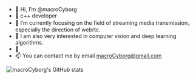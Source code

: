 - 👋 Hi, I’m @macroCyborg
- 👀 c++ developer
- 🌱 I’m currently focusing  on the field of streaming media transmission，especially the direction of webrtc.
- 💞️ I am also very interested in computer vision and deep learning algorithms.
- 💭 
- 📫 You can contact me by email macroCyborg@gmail.com








![macroCyborg's GitHub stats](https://github-readme-stats.vercel.app/api?username=macroCyborg&show_icons=true&theme=default)


<!---
<img align="center" src="https://github-readme-stats.vercel.app/api/<CARD_TYPE>/?username=<USERNAME>&theme=<THEME_NAME>" />

![](https://img.shields.io/badge/<cplusplus>-<WORD_ON_RIGHT>-informational?style=flat&logo=<LOGO_NAME>&logoColor=white&color=2bbc8a)

![](https://img.shields.io/badge/<WORD_ON_LEFT>-<WORD_ON_RIGHT>-informational?style=flat&logo=data:image/svg%2bxml;base64,<BASE64_DATA>)
--->

<!---
macroCyborg/macroCyborg is a ✨ special ✨ repository because its `README.md` (this file) appears on your GitHub profile.
You can click the Preview link to take a look at your changes.
--->
